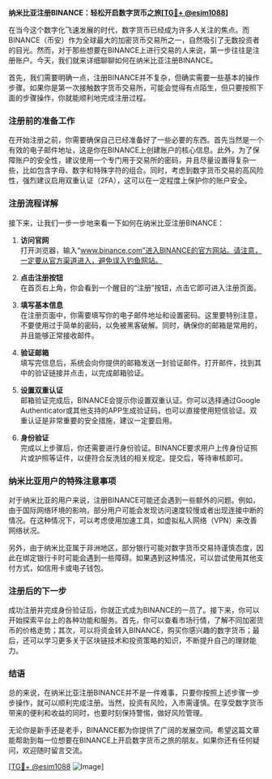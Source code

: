 **纳米比亚注册BINANCE：轻松开启数字货币之旅[[TG💪+ @esim1088](https://t.me/s/esim1088)]**

在当今这个数字化飞速发展的时代，数字货币已经成为许多人关注的焦点。而BINANCE（币安）作为全球最大的加密货币交易所之一，自然吸引了无数投资者的目光。然而，对于那些想要在BINANCE上进行交易的人来说，第一步往往是注册账户。今天，我们就来详细聊聊如何在纳米比亚注册BINANCE。

首先，我们需要明确一点，注册BINANCE并不复杂，但确实需要一些基本的操作步骤。如果你是第一次接触数字货币交易所，可能会觉得有点陌生，但只要按照下面的步骤操作，你就能顺利地完成注册过程。

### 注册前的准备工作

在开始注册之前，你需要确保自己已经准备好了一些必要的东西。首先当然是一个有效的电子邮件地址，这是你在BINANCE上创建账户的核心信息。此外，为了保障账户的安全性，建议使用一个专门用于交易所的密码，并且尽量设置得复杂一些，比如包含字母、数字和特殊字符的组合。同时，考虑到数字货币交易的高风险性，强烈建议启用双重认证（2FA），这可以在一定程度上保护你的账户安全。

### 注册流程详解

接下来，让我们一步一步地来看一下如何在纳米比亚注册BINANCE：

1. **访问官网**  
   打开浏览器，输入“www.binance.com”进入BINANCE的官方网站。请注意，一定要从官方渠道进入，避免误入钓鱼网站。

2. **点击注册按钮**  
   在首页右上角，你会看到一个醒目的“注册”按钮，点击它即可进入注册页面。

3. **填写基本信息**  
   在注册页面中，你需要填写你的电子邮件地址和设置密码。这里要特别注意，不要使用过于简单的密码，以免被黑客破解。同时，确保你的邮箱是常用的，并且能够正常接收邮件。

4. **验证邮箱**  
   填写完信息后，系统会向你提供的邮箱发送一封验证邮件。打开邮件，找到其中的验证链接并点击，以完成邮箱验证。

5. **设置双重认证**  
   邮箱验证完成后，BINANCE会提示你设置双重认证。你可以选择通过Google Authenticator或其他支持的APP生成验证码，也可以直接使用短信验证。双重认证是非常重要的安全措施，建议一定要启用。

6. **身份验证**  
   完成以上步骤后，你还需要进行身份验证。BINANCE要求用户上传身份证照片或护照等证件，以便符合反洗钱的相关规定。提交后，等待审核即可。

### 纳米比亚用户的特殊注意事项

对于纳米比亚的用户来说，注册BINANCE可能还会遇到一些额外的问题。例如，由于国际网络环境的影响，部分用户可能会发现访问速度较慢或者出现连接中断的情况。在这种情况下，可以考虑使用加速工具，如虚拟私人网络（VPN）来改善网络状况。

另外，由于纳米比亚属于非洲地区，部分银行可能对数字货币交易持谨慎态度，因此在绑定银行卡时可能会遇到一些障碍。如果遇到这种情况，可以尝试使用其他支付方式，如信用卡或电子钱包。

### 注册后的下一步

成功注册并完成身份验证后，你就正式成为BINANCE的一员了。接下来，你可以开始探索平台上的各种功能和服务。首先，你可以查看市场行情，了解不同加密货币的价格走势；其次，可以将资金转入BINANCE，购买你感兴趣的数字货币；最后，还可以学习更多关于区块链技术和投资策略的知识，不断提升自己的理财能力。

### 结语

总的来说，在纳米比亚注册BINANCE并不是一件难事，只要你按照上述步骤一步步操作，就可以顺利完成注册。当然，投资有风险，入市需谨慎。在享受数字货币带来的便利和收益的同时，也要时刻保持警惕，做好风险管理。

无论你是新手还是老手，BINANCE都为你提供了广阔的发展空间。希望这篇文章能帮助到每一位想要在BINANCE上开启数字货币之旅的朋友。如果你还有任何疑问，欢迎随时留言交流。

[[TG💪+ @esim1088](https://t.me/s/esim1088) ![Image](https://i.postimg.cc/4NQfJmqS/Snipaste-2025-05-13-00-14-12.png)]
